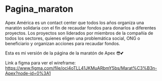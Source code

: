# Pagina_maraton

Apex América es un contact center que todos los años organiza una maratón solidaria con el fin de recaudar fondos para donarlos a diferentes proyectos.
Los proyectos son liderados por miembros de la compañía de todos los sectores, quienes eligen una problemática social, ONG o beneficiario y organizan acciones
para recaudar fondos.

Esta es mi versión de la página de la maratón de Apex 😎💕

Link a figma para ver el wireframe: https://www.figma.com/file/oci4oTLL41JKMuARbmY5bs/Marat%C3%B3n-Apex?node-id=0%3A1
